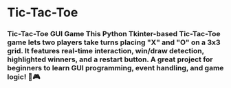 # Tic-Tac-Toe
### **Tic-Tac-Toe GUI Game**    This Python **Tkinter-based** Tic-Tac-Toe game lets two players take turns placing "X" and "O" on a **3x3 grid**. It features **real-time interaction, win/draw detection, highlighted winners, and a restart button**. A great project for beginners to learn **GUI programming, event handling, and game logic**! 🚀🎮
